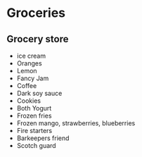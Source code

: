 # Groceries

## Grocery store

- ice cream
- Oranges
- Lemon
- Fancy Jam
- Coffee
- Dark soy sauce
- Cookies
- Both Yogurt
- Frozen fries
- Frozen mango, strawberries, blueberries
- Fire starters
- Barkeepers friend
- Scotch guard
